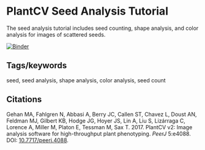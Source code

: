# PlantCV Seed Analysis Tutorial

The seed analysis tutorial includes seed counting, shape analysis, and color analysis
for images of scattered seeds.

[![Binder](https://mybinder.org/badge_logo.svg)](https://mybinder.org/v2/gh/danforthcenter/plantcv-binder.git/HEAD?filepath=notebooks%2Fseed_analysis_tutorial%2Fseed-analysis-workflow.ipynb)

## Tags/keywords

seed, seed analysis, shape analysis, color analysis, seed count

## Citations

Gehan MA, Fahlgren N, Abbasi A, Berry JC, Callen ST, Chavez L, Doust AN,
Feldman MJ, Gilbert KB, Hodge JG, Hoyer JS, Lin A, Liu S, Lizárraga C, Lorence
A, Miller M, Platon E, Tessman M, Sax T. 2017. PlantCV v2: Image analysis
software for high-throughput plant phenotyping. *PeerJ* 5:e4088. DOI:
[10.7717/peerj.4088](https://doi.org/10.7717/peerj.4088).